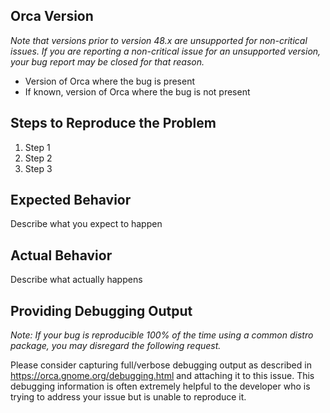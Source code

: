 ## Orca Version
*Note that versions prior to version 48.x are unsupported for non-critical issues. If you are
reporting a non-critical issue for an unsupported version, your bug report may be closed for
that reason.*

* Version of Orca where the bug is present
* If known, version of Orca where the bug is not present

## Steps to Reproduce the Problem
1. Step 1
2. Step 2
3. Step 3

## Expected Behavior
Describe what you expect to happen

## Actual Behavior
Describe what actually happens

## Providing Debugging Output
*Note: If your bug is reproducible 100% of the time using a common distro package, you may disregard
the following request.*

Please consider capturing full/verbose debugging output as described in https://orca.gnome.org/debugging.html
and attaching it to this issue. This debugging information is often extremely helpful to the developer
who is trying to address your issue but is unable to reproduce it.
